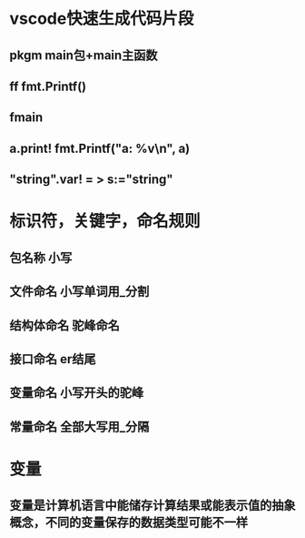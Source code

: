 # vscode快速生成代码片段

## pkgm main包+main主函数
## ff fmt.Printf()
## fmain
## a.print! fmt.Printf("a: %v\n", a)

## "string".var! = > s:="string"


# 标识符，关键字，命名规则
## 包名称 小写
## 文件命名 小写单词用_分割
## 结构体命名 驼峰命名
## 接口命名 er结尾
## 变量命名 小写开头的驼峰
## 常量命名 全部大写用_分隔

# 变量
## 变量是计算机语言中能储存计算结果或能表示值的抽象概念，不同的变量保存的数据类型可能不一样
